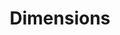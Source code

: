 ---
bigquery: https://console.cloud.google.com/bigquery?p=covid-19-dimensions-ai&page=table&d=data&t=publications
contributors: Digital Science, https://www.digital-science.com/
cost: Free for personal, non-commercial use.
description: Dimensions contains more than 100 million publications, ranging from
  articles published in scholarly journals, books and book chapters, to preprints
  and conference proceedings. All publications are contextualized with linked data
  sets, funding, publications, patents, clinical trials, and policy documents. You
  can also view associated categories, funders, institutions, and researcher profiles.
documentation: https://docs.dimensions.ai/bigquery/index.html
last_edit: 04/05/2022, 17:03:46
location: https://www.dimensions.ai/products/free/
maintained_by: Digital Science, https://www.digital-science.com/
schema_fields:
- book_series_title
- priority_year
- embargo_date
- categories
- phase
- current_assignee_orgs
- original_assignee_orgs
- original_title
- journal_lists
- associated_grant_ids
- foa_number
- family_count
- category_rcdc
- kind
- publication_ids
- researcher_ids
- subtitles
- citations_count
- research_org_city_names
- open_access_categories
- volume
- filing_year
- funder_org_state_codes
- supporting_grant_ids
- start_year
- address
- funding_gbp
- acknowledgements
- category_for
- title
- current_assignee_countries
- aliases
- family_id
- date_imported_gbq
- eisbn
- description
- resulting_publication_ids
- resulting_publication_doi
- relationships
- original_assignee_countries
- patent_ids
- date_normal
- publication_date
- language
- isbn
- research_org_state_names
- start_date
- reference_ids
- funder_org_countries
- repository_id
- registry
- funder_countries
- date_modified
- issue
- funding_eur
- cited_by_ids
- research_org_state_codes
- arxiv_id
- investigators
- associated_publication_arxiv_id
- research_org_country_names
- application_number
- inventor_names
- date_inserted
- legal_status
- linkout
- category_icrp_cso
- parent_id
- date_online
- funder_org_cities
- id
- funding_amount
- authors
- category_hrcs_hc
- funding_currency
- wikipedia_url
- name
- cpc
- concepts
- abstract
- research_org_countries
- type
- date
- priority_date
- funding_chf
- pmcid
- associated_publication_doi
- end_date
- funder_orgs
- publication_year
- associated_publication_pmid
- brief_title
- expiration_year
- repository_name
- conference
- original_abstract
- labels
- category_hra
- pmid
- book_title
- status
- funding_jpy
- category_uoa
- granted_date
- legal_events
- license
- journal
- funder_org
- pages
- filing_date
- filing_status
- clinical_trial_ids
- funding_details
- end_year
- assignee_orgs
- funding_cad
- category_icrp_ct
- funding_cny
- mesh_terms
- grant_number
- year
- original_assignee
- metrics
- organisation_details
- category_sdg
- external_ids
- acronym
- category_bra
- granted_year
- ipcr
- repository_url
- jurisdiction
- research_orgs
- current_assignee
- acronyms
- mesh_headings
- category_hrcs_rac
- conditions
- publisher
- created_date
- funding_usd
- funding_aud
- email_address
- family_members_ids
- source_id
- research_org_cities
- citation_string
- proceedings_title
- gender
- types
- citations
- date_print
- associated_publication_id
- editors
- links
- expiration_date
- established
- altmetrics
- doi
- interventions
- funding_nzd
- assignee_countries
- open_access_categories_v2
- funder_org_acronyms
- active_years
shortname: dimensions
tags:
- scholarly literature
- patents
- funding
- clinical trials
- academic profiles
terms_of_use: 'Use of both the Dimensions COVID-19 dataset and full Dimensions dataset
  are subject to the Dimensions Terms of use: https://www.dimensions.ai/policies-terms-legal '
title: Dimensions
uuid: dcff88bd-fe6b-4fdb-8159-809bf9d7bc1c
---